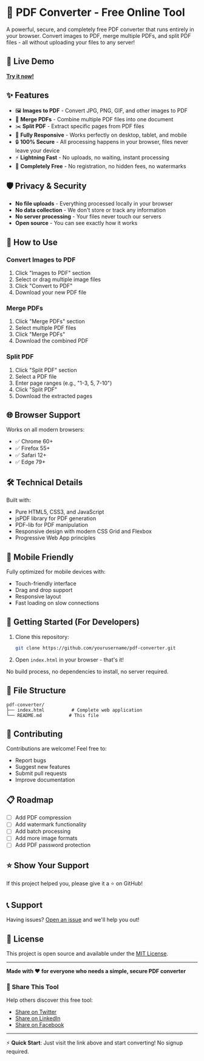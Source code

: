 # 📄 PDF Converter - Free Online Tool

A powerful, secure, and completely free PDF converter that runs entirely in your browser. Convert images to PDF, merge multiple PDFs, and split PDF files - all without uploading your files to any server!

## 🚀 Live Demo

**[Try it now!](https://islamech.github.io/pdf-converter/)**


## ✨ Features

- 🖼️ **Images to PDF** - Convert JPG, PNG, GIF, and other images to PDF
- 🔗 **Merge PDFs** - Combine multiple PDF files into one document
- ✂️ **Split PDF** - Extract specific pages from PDF files
- 📱 **Fully Responsive** - Works perfectly on desktop, tablet, and mobile
- 🔒 **100% Secure** - All processing happens in your browser, files never leave your device
- ⚡ **Lightning Fast** - No uploads, no waiting, instant processing
- 💯 **Completely Free** - No registration, no hidden fees, no watermarks

## 🛡️ Privacy & Security

- **No file uploads** - Everything processed locally in your browser
- **No data collection** - We don't store or track any information
- **No server processing** - Your files never touch our servers
- **Open source** - You can see exactly how it works

## 🎯 How to Use

### Convert Images to PDF
1. Click "Images to PDF" section
2. Select or drag multiple image files
3. Click "Convert to PDF"
4. Download your new PDF file

### Merge PDFs
1. Click "Merge PDFs" section
2. Select multiple PDF files
3. Click "Merge PDFs"
4. Download the combined PDF

### Split PDF
1. Click "Split PDF" section
2. Select a PDF file
3. Enter page ranges (e.g., "1-3, 5, 7-10")
4. Click "Split PDF"
5. Download the extracted pages

## 🌐 Browser Support

Works on all modern browsers:
- ✅ Chrome 60+
- ✅ Firefox 55+
- ✅ Safari 12+
- ✅ Edge 79+

## 🛠️ Technical Details

Built with:
- Pure HTML5, CSS3, and JavaScript
- jsPDF library for PDF generation
- PDF-lib for PDF manipulation
- Responsive design with modern CSS Grid and Flexbox
- Progressive Web App principles

## 📱 Mobile Friendly

Fully optimized for mobile devices with:
- Touch-friendly interface
- Drag and drop support
- Responsive layout
- Fast loading on slow connections

## 🚀 Getting Started (For Developers)

1. Clone this repository:
   ```bash
   git clone https://github.com/yourusername/pdf-converter.git
   ```

2. Open `index.html` in your browser - that's it!

No build process, no dependencies to install, no server required.

## 📄 File Structure

```
pdf-converter/
├── index.html          # Complete web application
└── README.md          # This file
```

## 🤝 Contributing

Contributions are welcome! Feel free to:
- Report bugs
- Suggest new features
- Submit pull requests
- Improve documentation

## 📋 Roadmap

- [ ] Add PDF compression
- [ ] Add watermark functionality  
- [ ] Add batch processing
- [ ] Add more image formats
- [ ] Add PDF password protection

## ⭐ Show Your Support

If this project helped you, please give it a ⭐ on GitHub!

## 📞 Support

Having issues? [Open an issue](https://github.com/yourusername/pdf-converter/issues) and we'll help you out!

## 📜 License

This project is open source and available under the [MIT License](LICENSE).

---

**Made with ❤️ for everyone who needs a simple, secure PDF converter**

### 🔗 Share This Tool
Help others discover this free tool:
- [Share on Twitter](https://twitter.com/intent/tweet?text=Check%20out%20this%20amazing%20free%20PDF%20converter!%20🚀&url=https://yourusername.github.io/pdf-converter/)
- [Share on LinkedIn](https://www.linkedin.com/sharing/share-offsite/?url=https://yourusername.github.io/pdf-converter/)
- [Share on Facebook](https://www.facebook.com/sharer/sharer.php?u=https://yourusername.github.io/pdf-converter/)

---

⚡ **Quick Start**: Just visit the link above and start converting! No signup required.
